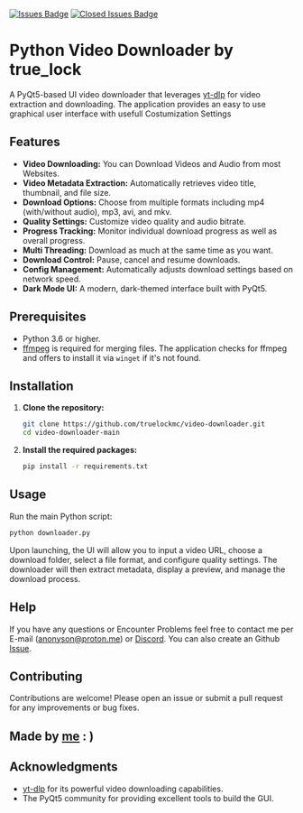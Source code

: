 [![Issues Badge](https://img.shields.io/github/issues/truelockmc/video-downloader?style=for-the-badge)](https://github.com/truelockmc/video-downloader/issues)
[![Closed Issues Badge](https://img.shields.io/github/issues-closed/truelockmc/PC-Optimus?color=%238256d0&style=for-the-badge)](https://github.com/truelockmc/video-downloader/issues?q=is%3Aissue+is%3Aclosed)<br>

# Python Video Downloader by true_lock

A PyQt5-based UI video downloader that leverages [yt-dlp](https://github.com/yt-dlp/yt-dlp) for video extraction and downloading. The application provides an easy to use graphical user interface with usefull Costumization Settings 

## Features

- **Video Downloading:** You can Download Videos and Audio from most Websites.
- **Video Metadata Extraction:** Automatically retrieves video title, thumbnail, and file size.
- **Download Options:** Choose from multiple formats including mp4 (with/without audio), mp3, avi, and mkv.
- **Quality Settings:** Customize video quality and audio bitrate.
- **Progress Tracking:** Monitor individual download progress as well as overall progress.
- **Multi Threading:** Download as much at the same time as you want.
- **Download Control:** Pause, cancel and resume downloads.
- **Config Management:** Automatically adjusts download settings based on network speed.
- **Dark Mode UI:** A modern, dark-themed interface built with PyQt5.

## Prerequisites

- Python 3.6 or higher.
- [ffmpeg](https://ffmpeg.org/) is required for merging files. The application checks for ffmpeg and offers to install it via `winget` if it's not found.

## Installation

1. **Clone the repository:**
   ```bash
   git clone https://github.com/truelockmc/video-downloader.git
   cd video-downloader-main
   ```

2. **Install the required packages:**
   ```bash
   pip install -r requirements.txt
   ```

## Usage

Run the main Python script:
```bash
python downloader.py
```
Upon launching, the UI will allow you to input a video URL, choose a download folder, select a file format, and configure quality settings. The downloader will then extract metadata, display a preview, and manage the download process.

## Help

If you have any questions or Encounter Problems feel free to contact me per E-mail (anonyson@proton.me) or [Discord](https://discord.com/invite/wDESTYeZy9).
You can also create an Github [Issue](https://github.com/truelockmc/video-downloader/issues/new).

## Contributing

Contributions are welcome! Please open an issue or submit a pull request for any improvements or bug fixes.

## Made by [me](https://github.com/truelockmc) : )

## Acknowledgments

- [yt-dlp](https://github.com/yt-dlp/yt-dlp) for its powerful video downloading capabilities.
- The PyQt5 community for providing excellent tools to build the GUI.
